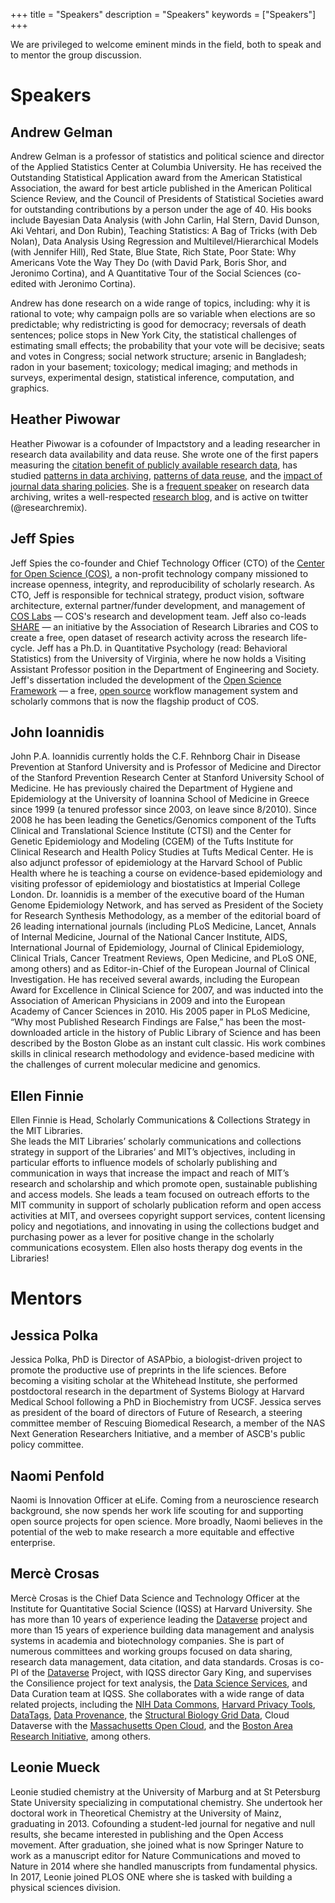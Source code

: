 +++
title = "Speakers"
description = "Speakers"
keywords = ["Speakers"]
+++

We are privileged to welcome eminent minds in the field, both to speak and to mentor the group discussion.

# Speakers

## Andrew Gelman

Andrew Gelman is a professor of statistics and political science and director of the Applied Statistics Center at Columbia University. He has received the Outstanding Statistical Application award from the American Statistical Association, the award for best article published in the American Political Science Review, and the Council of Presidents of Statistical Societies award for outstanding contributions by a person under the age of 40. His books include Bayesian Data Analysis (with John Carlin, Hal Stern, David Dunson, Aki Vehtari, and Don Rubin), Teaching Statistics: A Bag of Tricks (with Deb Nolan), Data Analysis Using Regression and Multilevel/Hierarchical Models (with Jennifer Hill), Red State, Blue State, Rich State, Poor State: Why Americans Vote the Way They Do (with David Park, Boris Shor, and Jeronimo Cortina), and A Quantitative Tour of the Social Sciences (co-edited with Jeronimo Cortina).

Andrew has done research on a wide range of topics, including: why it is rational to vote; why campaign polls are so variable when elections are so predictable; why redistricting is good for democracy; reversals of death sentences; police stops in New York City, the statistical challenges of estimating small effects; the probability that your vote will be decisive; seats and votes in Congress; social network structure; arsenic in Bangladesh; radon in your basement; toxicology; medical imaging; and methods in surveys, experimental design, statistical inference, computation, and graphics.

## Heather Piwowar

Heather Piwowar is a cofounder of Impactstory and a leading researcher in research data availability and data reuse. She wrote one of the first papers measuring the [citation benefit of publicly available research data](http://www.plosone.org/article/info:doi/10.1371/journal.pone.0000308), has studied [patterns in data archiving](http://www.plosone.org/article/info:doi/10.1371/journal.pone.0018657), [patterns of data reuse](https://peerj.com/preprints/1/), and the [impact of journal data sharing policies](http://researchremix.wordpress.com/2010/10/12/journalpolicyproposal). She is a [frequent speaker](http://www.slideshare.net/hpiwowar) on research data archiving, writes a well-respected [research blog](http://researchremix.wordpress.com/), and is active on twitter (@researchremix).

## Jeff Spies

Jeff Spies the co-founder and Chief Technology Officer (CTO) of the [Center for Open Science (COS)](http://cos.io/), a non-profit technology company missioned to increase openness, integrity, and reproducibility of scholarly research. As CTO, Jeff is responsible for technical strategy, product vision, software architecture, external partner/funder development, and management of [COS Labs](http://github.com/cos-labs) — COS's research and development team. Jeff also co-leads [SHARE](http://share-research.org/) — an initiative by the Association of Research Libraries and COS to create a free, open dataset of research activity across the research life-cycle. Jeff has a Ph.D. in Quantitative Psychology (read: Behavioral Statistics) from the University of Virginia, where he now holds a Visiting Assistant Professor position in the Department of Engineering and Society. Jeff's dissertation included the development of the [Open Science Framework](http://osf.io/) — a free, [open source](http://github.com/centerforopenscience) workflow management system and scholarly commons that is now the flagship product of COS.

## John Ioannidis

John P.A. Ioannidis currently holds the C.F. Rehnborg Chair in Disease Prevention at Stanford University and is Professor of Medicine and Director of the Stanford Prevention Research Center at Stanford University School of Medicine.  He has previously chaired the Department of Hygiene and Epidemiology at the University of Ioannina School of Medicine in Greece since 1999 (a tenured professor since 2003, on leave since 8/2010). Since 2008 he has been leading the Genetics/Genomics component of the Tufts Clinical and Translational Science Institute (CTSI) and the Center for Genetic Epidemiology and Modeling (CGEM) of the Tufts Institute for Clinical Research and Health Policy Studies at Tufts Medical Center. He is also adjunct professor of epidemiology at the Harvard School of Public Health where he is teaching a course on evidence-based epidemiology and visiting professor of epidemiology and biostatistics at Imperial College London. Dr. Ioannidis is a member of the executive board of the Human Genome Epidemiology Network, and has served as President of the Society for Research Synthesis Methodology, as a member of the editorial board of 26 leading international journals (including PLoS Medicine, Lancet, Annals of Internal Medicine, Journal of the National Cancer Institute, AIDS, International Journal of Epidemiology, Journal of Clinical Epidemiology, Clinical Trials, Cancer Treatment Reviews, Open Medicine, and PLoS ONE, among others) and as Editor-in-Chief of the European Journal of Clinical Investigation. He has received several awards, including the European Award for Excellence in Clinical Science for 2007, and was inducted into the Association of American Physicians in 2009 and into the European Academy of Cancer Sciences in 2010. His 2005 paper in PLoS Medicine, “Why most Published Research Findings are False,” has been the most-downloaded article in the history of Public Library of Science and has been described by the Boston Globe as an instant cult classic. His work combines skills in clinical research methodology and evidence-based medicine with the challenges of current molecular medicine and genomics.

## Ellen Finnie

Ellen Finnie is Head, Scholarly Communications & Collections Strategy in the MIT Libraries.  
She leads the MIT Libraries’ scholarly communications and collections strategy in support of the Libraries’ and MIT’s objectives, including in particular efforts to influence models of scholarly publishing and communication in ways that increase the impact and reach of MIT’s research and scholarship and which promote open, sustainable publishing and access models.  She leads a team focused on outreach efforts to the MIT community in support of scholarly publication reform and open access activities at MIT, and oversees copyright support services, content licensing policy and negotiations, and innovating in using the collections budget and purchasing power as a lever for positive change in the scholarly communications ecosystem. Ellen also hosts therapy dog events in the Libraries!

# Mentors

## Jessica Polka

Jessica Polka, PhD is Director of ASAPbio, a biologist-driven project to promote the productive use of preprints in the life sciences. Before becoming a visiting scholar at the Whitehead Institute, she performed postdoctoral research in the department of Systems Biology at Harvard Medical School following a PhD in Biochemistry from UCSF. Jessica serves as president of the board of directors of Future of Research, a steering committee member of Rescuing Biomedical Research, a member of the NAS Next Generation Researchers Initiative, and a member of ASCB's public policy committee.

## Naomi Penfold

Naomi is Innovation Officer at eLife. Coming from a neuroscience research background, she now spends her work life scouting for and supporting open source projects for open science. More broadly, Naomi believes in the potential of the web to make research a more equitable and effective enterprise.

## Mercè Crosas

Mercè Crosas is the Chief Data Science and Technology Officer at the Institute for Quantitative Social Science (IQSS) at Harvard University. She has more than 10 years of experience leading the [Dataverse](https://scholar.harvard.edu/mercecrosas/dataverse.org) project and more than 15 years of experience building data management and analysis systems in academia and biotechnology companies. She is part of numerous committees and working groups focused on data sharing, research data management, data citation, and data standards. Crosas is co-PI of the [Dataverse](https://scholar.harvard.edu/mercecrosas/dataverse.org) Project, with IQSS director Gary King, and supervises the Consilience project for text analysis, the [Data Science Services](http://dss.iq.harvard.edu/), and Data Curation team at IQSS. She collaborates with a wide range of data related projects, including the [NIH Data Commons](https://commonfund.nih.gov/bd2k/commons/awardees), [Harvard Privacy Tools](http://privacytools.seas.harvard.edu/), [DataTags](http://datatags.org/), [Data Provenance](http://projects.iq.harvard.edu/dataprovenance), the [Structural Biology Grid Data](https://data.sbgrid.org/), Cloud Dataverse with the [Massachusetts Open Cloud](https://info.massopencloud.org/), and the [Boston Area Research Initiative](https://www.northeastern.edu/csshresearch/bostonarearesearchinitiative/), among others.

## Leonie Mueck

Leonie studied chemistry at the University of Marburg and at St Petersburg State University specializing in computational chemistry. She undertook her doctoral work in Theoretical Chemistry at the University of Mainz, graduating in 2013. Cofounding a student-led journal for negative and null results, she became interested in publishing and the Open Access movement. After graduation, she joined what is now Springer Nature to work as a manuscript editor for Nature Communications and moved to Nature in 2014 where she handled manuscripts from fundamental physics. In 2017, Leonie joined PLOS ONE where she is tasked with building a physical sciences division.
